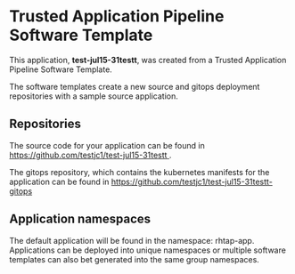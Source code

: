 # Trusted Application Pipeline Software Template

This application, **test-jul15-31testt**, was created from a Trusted Application Pipeline Software Template.

The software templates create a new source and gitops deployment repositories with a sample source application. 

## Repositories

The source code for your application can be found in [https://github.com/testjc1/test-jul15-31testt ](https://github.com/testjc1/test-jul15-31testt ).
 
The gitops repository, which contains the kubernetes manifests for the application can be found in 
[https://github.com/testjc1/test-jul15-31testt-gitops ](https://github.com/testjc1/test-jul15-31testt-gitops ) 

## Application namespaces 

The default application will be found in the namespace: rhtap-app. Applications can be deployed into unique namespaces or multiple software templates can also bet generated into the same group namespaces.  